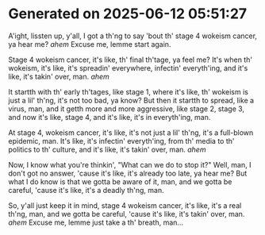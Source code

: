 # Generated on 2025-06-12 05:51:27

A'ight, lissten up, y'all, I got a th'ng to say 'bout th' stage 4 wokeism cancer, ya hear me? *ahem* Excuse me, lemme start again.

Stage 4 wokeism cancer, it's like, th' final th'tage, ya feel me? It's when th' wokeism, it's like, it's spreadin' everywhere, infectin' everyth'ing, and it's like, it's takin' over, man. *ahem*

It startth with th' early th'tages, like stage 1, where it's like, th' wokeism is just a lil' th'ng, it's not too bad, ya know? But then it startth to spread, like a virus, man, and it getth more and more aggressive, like stage 2, stage 3, and now it's like, stage 4, and it's like, it's in everyth'ing, man.

At stage 4, wokeism cancer, it's like, it's not just a lil' th'ng, it's a full-blown epidemic, man. It's like, it's infectin' everyth'ing, from th' media to th' politics to th' culture, and it's like, it's takin' over, man. *ahem*

Now, I know what you're thinkin', "What can we do to stop it?" Well, man, I don't got no answer, 'cause it's like, it's already too late, ya hear me? But what I do know is that we gotta be aware of it, man, and we gotta be careful, 'cause it's like, it's a deadly th'ng, man.

So, y'all just keep it in mind, stage 4 wokeism cancer, it's like, it's a real th'ng, man, and we gotta be careful, 'cause it's like, it's takin' over, man. *ahem* Excuse me, lemme just take a th' breath, man...
